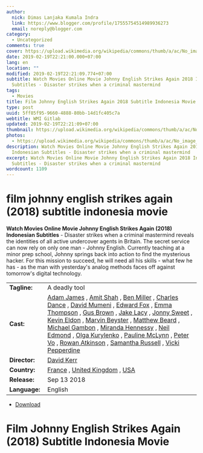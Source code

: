```yaml
---
author:
  nick: Dimas Lanjaka Kumala Indra
  link: https://www.blogger.com/profile/17555754514989936273
  email: noreply@blogger.com
category:
  - Uncategorized
comments: true
cover: https://upload.wikimedia.org/wikipedia/commons/thumb/a/ac/No_image_available.svg/2048px-No_image_available.svg.png
date: 2019-02-19T22:21:00.000+07:00
lang: en
location: ""
modified: 2019-02-19T22:21:09.774+07:00
subtitle: Watch Movies Online Movie Johnny English Strikes Again 2018 Indonesian
  Subtitles - Disaster strikes when a criminal mastermind
tags:
  - Movies
title: Film Johnny English Strikes Again 2018 Subtitle Indonesia Movie
type: post
uuid: 5ff85f95-9660-4888-80bb-14d1fc405c7a
webtitle: WMI Gitlab
updated: 2019-02-19T22:21:09+07:00
thumbnail: https://upload.wikimedia.org/wikipedia/commons/thumb/a/ac/No_image_available.svg/2048px-No_image_available.svg.png
photos:
  - https://upload.wikimedia.org/wikipedia/commons/thumb/a/ac/No_image_available.svg/2048px-No_image_available.svg.png
description: Watch Movies Online Movie Johnny English Strikes Again 2018
  Indonesian Subtitles - Disaster strikes when a criminal mastermind
excerpt: Watch Movies Online Movie Johnny English Strikes Again 2018 Indonesian
  Subtitles - Disaster strikes when a criminal mastermind
wordcount: 1109
---
```


<h1 for="title" class="notranslate">film johnny english strikes again (2018) subtitle indonesia  movie</h1>  <div>  <div class="entry-content entry-content-single" itemprop="description">  <p> <span class="notranslate"> <strong>Watch Movies Online Movie Johnny English Strikes Again (2018) Indonesian Subtitles</strong> - Disaster strikes when a criminal mastermind reveals the identities of all active undercover agents in Britain.</span> <span class="notranslate"> The secret service can now rely on only one man - Johnny English.</span> <span class="notranslate"> Currently teaching at a minor prep school, Johnny springs back into action to find the mysterious hacker.</span> <span class="notranslate"> For this mission to succeed, he will need all his skills - what few he has - as the man with yesterday's analog methods faces off against tomorrow's digital technology.</span> </p>  <table>  <tbody><tr>  <td width="20%"> <span class="notranslate"> <strong>Tagline:</strong></span> </td>  <td> <span class="notranslate"> A deadly tool</span> </td>  </tr>  <tr>  <td width="20%"> <span class="notranslate"> <strong>Cast:</strong></span> </td>  <td> <span class="notranslate"> <span><span><a href="http://web-manajemen.blogspot.com/p/search.html?q=cast%20adam%20james" rel="tag">Adam James</a></span></span> , <span><span><a href="http://web-manajemen.blogspot.com/p/search.html?q=cast%20amit%20shah" rel="tag">Amit Shah</a></span></span> , <span><span><a href="http://web-manajemen.blogspot.com/p/search.html?q=cast%20ben%20miller" rel="tag">Ben Miller</a></span></span> , <span><span><a href="http://web-manajemen.blogspot.com/p/search.html?q=cast%20charles%20dance" rel="tag">Charles Dance</a></span></span> , <span><span><a href="http://web-manajemen.blogspot.com/p/search.html?q=cast%20david%20mumeni" rel="tag">David Mumeni</a></span></span> , <span><span><a href="http://web-manajemen.blogspot.com/p/search.html?q=cast%20edward%20fox" rel="tag">Edward Fox</a></span></span> , <span><span><a href="http://web-manajemen.blogspot.com/p/search.html?q=cast%20emma%20thompson" rel="tag">Emma Thompson</a></span></span> , <span><span><a href="http://web-manajemen.blogspot.com/p/search.html?q=cast%20gus%20brown" rel="tag">Gus Brown</a></span></span> , <span><span><a href="http://web-manajemen.blogspot.com/p/search.html?q=cast%20jake%20lacy" rel="tag">Jake Lacy</a></span></span> , <span><span><a href="http://web-manajemen.blogspot.com/p/search.html?q=cast%20jonny%20sweet" rel="tag">Jonny Sweet</a></span></span> , <span><span><a href="http://web-manajemen.blogspot.com/p/search.html?q=cast%20kevin%20eldon" rel="tag">Kevin Eldon</a></span></span> , <span><span><a href="http://web-manajemen.blogspot.com/p/search.html?q=cast%20marvin%20beyster" rel="tag">Marvin Beyster</a></span></span> , <span><span><a href="http://web-manajemen.blogspot.com/p/search.html?q=cast%20matthew%20beard" rel="tag">Matthew Beard</a></span></span> , <span><span><a href="http://web-manajemen.blogspot.com/p/search.html?q=cast%20michael%20gambon" rel="tag">Michael Gambon</a></span></span> , <span><span><a href="http://web-manajemen.blogspot.com/p/search.html?q=cast%20miranda%20hennessy" rel="tag">Miranda Hennessy</a></span></span> , <span><span><a href="http://web-manajemen.blogspot.com/p/search.html?q=cast%20neil%20edmond" rel="tag">Neil Edmond</a></span></span> , <span><span><a href="http://web-manajemen.blogspot.com/p/search.html?q=cast%20olga%20kurylenko" rel="tag">Olga Kurylenko</a></span></span> , <span><span><a href="http://web-manajemen.blogspot.com/p/search.html?q=cast%20pauline%20mclynn" rel="tag">Pauline McLynn</a></span></span> , <span><span><a href="http://web-manajemen.blogspot.com/p/search.html?q=cast%20peter%20vo" rel="tag">Peter Vo</a></span></span> , <span><span><a href="http://web-manajemen.blogspot.com/p/search.html?q=cast%20rowan%20atkinson" rel="tag">Rowan Atkinson</a></span></span> , <span><span><a href="http://web-manajemen.blogspot.com/p/search.html?q=cast%20samantha%20russell" rel="tag">Samantha Russell</a></span></span> , <span><span><a href="http://web-manajemen.blogspot.com/p/search.html?q=cast%20vicki%20pepperdine" rel="tag">Vicki Pepperdine</a></span></span></span> </td>  </tr>  <tr>  <td width="20%"> <span class="notranslate"> <strong>Director:</strong></span> </td>  <td> <span class="notranslate"> <span><span><a href="http://web-manajemen.blogspot.com/p/search.html?q=director%20david%20kerr" rel="tag">David Kerr</a></span></span></span> </td>  </tr>  <tr>  <td width="20%"> <span class="notranslate"> <strong>Country:</strong></span> </td>  <td> <span class="notranslate"> <span><a href="http://web-manajemen.blogspot.com/p/search.html?q=country%20france" rel="tag">France</a></span> , <span><a href="http://web-manajemen.blogspot.com/p/search.html?q=country%20united%20kingdom" rel="tag">United Kingdom</a></span> , <span><a href="http://web-manajemen.blogspot.com/p/search.html?q=country%20usa" rel="tag">USA</a></span></span> </td>  </tr>  <tr>  <td width="20%"> <span class="notranslate"> <strong>Release:</strong></span> </td>  <td><time itemprop="dateCreated" datetime="2018-09-13T00:00:00+00:00"><span class="notranslate"> <span>Sep 13 2018</span></span> </time></td>  </tr>  <tr>  <td width="20%"> <span class="notranslate"> <strong>Language:</strong></span> </td>  <td> <span class="notranslate"> <span property="inLanguage">English</span></span> </td>  </tr>  </tbody></table>  <p></p>  <div id="download" class="gmr-download-wrap clearfix"><ul class="list-inline gmr-download-list clearfix"><li> <a href="//webmanajemen.com/page/safelink.html?url=aHR0cHM6Ly9kaW1hc2xhbmpha2EuZ2l0aHViLmlvL3BhZ2Uvc2FmZWxpbmsuaHRtbD91cmw9YUhSMGNEb3ZMMjEyWkc5M2JqSXhMbU52YlM5cWIyaHVibmt0Wlc1bmJHbHphQzF6ZEhKcGEyVnpMV0ZuWVdsdUxUSXdNVGd2" class="button" rel="nofollow noopener" target="_blank" title="Download link 1 Johnny English Strikes Again (2018)"><span class="icon_download" aria-hidden="true"></span></a> <span class="notranslate"> <a href="//webmanajemen.com/page/safelink.html?url=aHR0cHM6Ly9kaW1hc2xhbmpha2EuZ2l0aHViLmlvL3BhZ2Uvc2FmZWxpbmsuaHRtbD91cmw9YUhSMGNEb3ZMMjEyWkc5M2JqSXhMbU52YlM5cWIyaHVibmt0Wlc1bmJHbHphQzF6ZEhKcGEyVnpMV0ZuWVdsdUxUSXdNVGd2" class="button" rel="nofollow noopener" target="_blank" title="Download link 1 Johnny English Strikes Again (2018)">Download</a></span> </li></ul></div>  <div class="gmr-grid idmuvi-core"><div class="row grid-container"><div class="clearfix"></div></div></div>  </div>  <h1 for="title"> <span class="notranslate"> Film Johnny English Strikes Again (2018) Subtitle Indonesia Movie</span> </h1>  </div>  <script src="https://codepen.io/dimaslanjaka/pen/aQRrbR.js"></script>